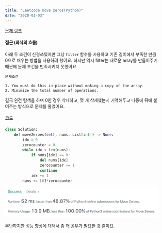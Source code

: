 ```yaml
---
title: "Leetcode move zeros(Python)"
date: "2020-01-03"
---
```




[문제 링크](https://leetcode.com/problems/move-zeroes/)



#### 접근 (의식의 흐름)

아래 두 조건이 신경쓰였지만 그냥 `filter` 함수를 사용하고 기존 길이에서 부족한 만큼 0으로 채우는 방법을 사용하려 했어요. 하지만 역시 filter는 새로운 array를 만들어주기 때문에 문제 조건을 만족시키지 못했어요.

`문제조건`

```
1. You must do this in-place without making a copy of the array.
2. Minimize the total number of operations.
```

결국 완전 탐색을 하며 0인 경우 삭제하고, 몇 개 삭제했는지 기억해두고 나중에 뒤에 붙여주는 방식으로 문제를 풀었어요.



#### 코드

```python
class Solution:
    def moveZeroes(self, nums: List[int]) -> None:
        idx = 0
        zerocounter = 0
        while idx < len(nums):
            if nums[idx] == 0:
                del nums[idx]
                zerocounter += 1
                continue
            idx += 1
        nums += [0]*zerocounter
```



![image-20200103114028190](leetcode-move-zeros/image-20200103114028190.png)

무난하지만 성능 향상에 대해서 좀 더 공부가 필요한 것 같아요.